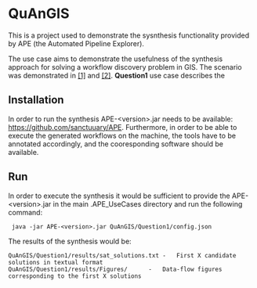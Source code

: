 # QuAnGIS

This is a project used to demonstrate the sysnthesis functionality provided by APE (the Automated Pipeline Explorer). 

The use case aims to demonstrate the usefulness of the synthesis approach for solving a workflow discovery problem in GIS. The scenario was demonstrated in [[1]][Scheider2020] and [[2]][Kruiger2020].
	**Question1** use case describes the 

## Installation
In order to run the synthesis APE-&lt;version>.jar needs to be available: https://github.com/sanctuuary/APE. Furthermore, in order to be able to execute the generated workflows on the machine, the tools have to be annotated accordingly, and the cooresponding software should be available.
## Run

In order to execute the synthesis it would be sufficient to provide the APE-&lt;version>.jar in the main .APE_UseCases directory and run the following command:

```shell
 java -jar APE-<version>.jar QuAnGIS/Question1/config.json
```
The results of the synthesis would be:

	QuAnGIS/Question1/results/sat_solutions.txt	-	First X candidate solutions in textual format
	QuAnGIS/Question1/results/Figures/		-	Data-flow figures corresponding to the first X solutions


[Scheider2020]: http://josis.org/index.php/josis/article/view/555 "Ontology of core concept data types for answering geo-analytical questions."
[Kruiger2020]: https://onlinelibrary.wiley.com/doi/full/10.1111/tgis.12692 "Loose programming of GIS workflows with geo-analytical concepts."


